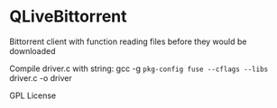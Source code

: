 QLiveBittorrent
===============

Bittorrent client with function reading files before they would be downloaded

Compile driver.c with string: gcc -g `pkg-config fuse --cflags --libs` driver.c -o driver


GPL License
